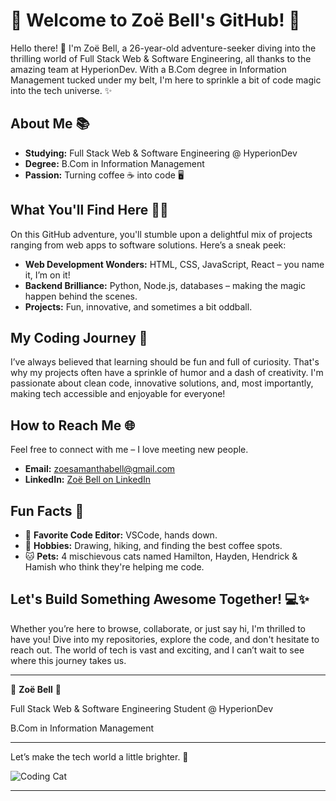# 🌟 Welcome to Zoë Bell's GitHub! 🌟

Hello there! 👋 I'm Zoë Bell, a 26-year-old adventure-seeker diving into the thrilling world of Full Stack Web & Software Engineering, all thanks to the amazing team at HyperionDev. With a B.Com degree in Information Management tucked under my belt, I'm here to sprinkle a bit of code magic into the tech universe. ✨

## About Me 📚

- **Studying:** Full Stack Web & Software Engineering @ HyperionDev
- **Degree:** B.Com in Information Management
- **Passion:** Turning coffee ☕ into code 🖥️

## What You'll Find Here 🕵️‍♀️

On this GitHub adventure, you'll stumble upon a delightful mix of projects ranging from web apps to software solutions. Here’s a sneak peek:

- **Web Development Wonders:** HTML, CSS, JavaScript, React – you name it, I’m on it!
- **Backend Brilliance:** Python, Node.js, databases – making the magic happen behind the scenes.
- **Projects:** Fun, innovative, and sometimes a bit oddball. 

## My Coding Journey 🚀

I’ve always believed that learning should be fun and full of curiosity. That's why my projects often have a sprinkle of humor and a dash of creativity. I'm passionate about clean code, innovative solutions, and, most importantly, making tech accessible and enjoyable for everyone!

## How to Reach Me 🌐

Feel free to connect with me – I love meeting new people.

- **Email:** [zoesamanthabell@gmail.com](mailto:zoesamanthabell@gmail.com)
- **LinkedIn:** [Zoë Bell on LinkedIn](www.linkedin.com/in/zoë-samantha-bell-362732176)

## Fun Facts 🌈

- 🌟 **Favorite Code Editor:** VSCode, hands down.
- 🎨 **Hobbies:** Drawing, hiking, and finding the best coffee spots.
- 🐱 **Pets:** 4 mischievous cats named Hamilton, Hayden, Hendrick & Hamish who think they're helping me code.

## Let's Build Something Awesome Together! 💻✨

Whether you’re here to browse, collaborate, or just say hi, I'm thrilled to have you! Dive into my repositories, explore the code, and don't hesitate to reach out. The world of tech is vast and exciting, and I can’t wait to see where this journey takes us.

---

🌟 **Zoë Bell** 🌟

Full Stack Web & Software Engineering Student @ HyperionDev

B.Com in Information Management

---

Let’s make the tech world a little brighter. 🌟

![Coding Cat](https://media.giphy.com/media/JIX9t2j0ZTN9S/giphy.gif)

---





